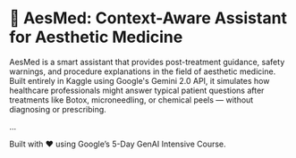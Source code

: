 # 🧠 AesMed: Context-Aware Assistant for Aesthetic Medicine

AesMed is a smart assistant that provides post-treatment guidance, safety warnings, and procedure explanations in the field of aesthetic medicine. Built entirely in Kaggle using Google's Gemini 2.0 API, it simulates how healthcare professionals might answer typical patient questions after treatments like Botox, microneedling, or chemical peels — without diagnosing or prescribing.

...

Built with ❤️ using Google’s 5-Day GenAI Intensive Course.
